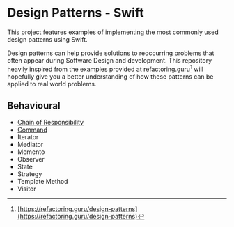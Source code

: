 
# Design Patterns - Swift

This project features examples of implementing the most commonly used design patterns using Swift. 

Design patterns can help provide solutions to reoccurring problems that often appear during Software Design and development. This repository heavily inspired from the examples provided at refactoring.guru[^1] will hopefully give you a better understanding of how these patterns can be applied to real world problems. 

[^1]:  [https://refactoring.guru/design-patterns](https://refactoring.guru/design-patterns)

## Behavioural

 - [Chain of Responsibility](https://github.com/charlesmolyneux/DesignPatterns-Swift/blob/master/Documentation/Chain%20Of%20Command.md)
- [Command](https://github.com/charlesmolyneux/DesignPatterns-Swift/blob/master/Documentation/Command.md)
- Iterator
- Mediator
- Memento
- Observer
- State
- Strategy
- Template Method
- Visitor




